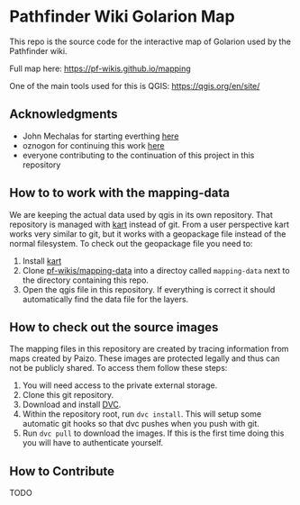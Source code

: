 # Pathfinder Wiki Golarion Map

This repo is the source code for the interactive map of Golarion used by the Pathfinder wiki.

Full map here: https://pf-wikis.github.io/mapping

One of the main tools used for this is QGIS: https://qgis.org/en/site/

## Acknowledgments

* John Mechalas for starting everthing [here](https://www.dungeonetics.com/golarion-geography/index.html)
* oznogon for continuing this work [here](https://oznogon.com/golarion)
* everyone contributing to the continuation of this project in this repository

## How to to work with the mapping-data

We are keeping the actual data used by qgis in its own repository. That repository is managed with [kart](https://kartproject.org) instead of git. From a user perspective kart works very similar to git, but it works with a geopackage file instead of the normal filesystem. To check out the geopackage file you need to:

1. Install [kart](https://kartproject.org)
2. Clone [pf-wikis/mapping-data](https://github.com/pf-wikis/mapping-data) into a directoy called `mapping-data` next to the directory containing this repo.
3. Open the qgis file in this repository. If everything is correct it should automatically find the data file for the layers.

## How to check out the source images

The mapping files in this repository are created by tracing information from maps created by Paizo. These images are protected legally and thus can not be publicly shared. To access them follow these steps:

1. You will need access to the private external storage.
2. Clone this git repository.
3. Download and install [DVC](https://dvc.org/).
4. Within the repository root, run ```dvc install```. This will setup some automatic git hooks so that dvc pushes when you push with git.
5. Run ```dvc pull``` to download the images. If this is the first time doing this you will have to authenticate yourself.

## How to Contribute

TODO
